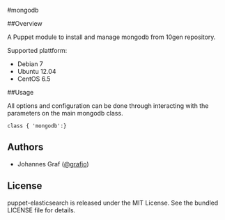 #mongodb

##Overview

A Puppet module to install and manage mongodb from 10gen repository.

Supported plattform:
* Debian 7
* Ubuntu 12.04
* CentOS 6.5

##Usage

All options and configuration can be done through interacting with the parameters
on the main mongodb class.


```puppet
class { 'mongodb':}
```

## Authors

* Johannes Graf ([@grafjo](https://github.com/grafjo))

## License

puppet-elasticsearch is released under the MIT License. See the bundled LICENSE file
for details.

